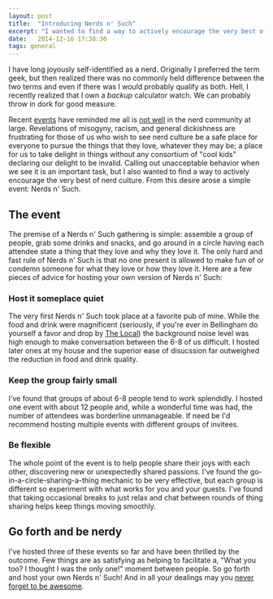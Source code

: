 ```yaml
---
layout: post
title:  "Introducing Nerds n' Such"
excerpt: "I wanted to find a way to actively encourage the very best of nerd culture. From this desire arose a simple event: Nerds n' Such."
date:   2014-12-16 17:38:30
tags: general
---
```


I have long joyously self-identified as a nerd. Originally I preferred the term
geek, but then realized there was no commonly held difference between the two
terms and even if there was I would probably qualify as both. Hell, I recently
realized that I own a *backup* calculator watch. We can probably throw in dork
for good measure.

Recent [events][gamergate] have reminded me all is [not well][softwareMisogyny]
in the nerd community at large. Revelations of misogyny, racism, and general
dickishness are frustrating for those of us who wish to see nerd culture be a
safe place for everyone to pursue the things that they love, whatever they may
be; a place for us to take delight in things without any consortium of "cool
kids" declaring our delight to be invalid. Calling out unacceptable behavior
when we see it is an important task, but I also wanted to find a way to actively
encourage the very best of nerd culture. From this desire arose a simple event:
Nerds n' Such.

## The event

The premise of a Nerds n' Such gathering is simple: assemble a group of people,
grab some drinks and snacks, and go around in a circle having each attendee
state a thing that they love and why they love it. The only hard and fast rule
of Nerds n' Such is that no one present is allowed to make fun of or condemn
someone for what they love or how they love it. Here are a few pieces of advice
for hosting your own version of Nerds n' Such:

### Host it someplace quiet

The very first Nerds n' Such took place at a favorite pub of mine. While the
food and drink were magnificent (seriously, if you're ever in Bellingham do
yourself a favor and drop by [The Local][local]) the background noise level was
high enough to make conversation between the 6-8 of us difficult. I hosted
later ones at my house and the superior ease of disucssion far outweighed the
reduction in food and drink quality.

### Keep the group fairly small

I've found that groups of about 6-8 people tend to work splendidly. I hosted one
event with about 12 people and, while a wonderful time was had, the number of
attendees was borderline unmanageable. If need be I'd recommend hosting multiple
events with different groups of invitees.

### Be flexible

The whole point of the event is to help people share their joys with each other,
discovering new or unexpectedly shared passions. I've found the
go-in-a-circle-sharing-a-thing mechanic to be very effective, but each group is
different so experiment with what works for you and your guests. I've found that
taking occasional breaks to just relax and chat between rounds of thing sharing
helps keep things moving smoothly.

## Go forth and be nerdy

I've hosted three of these events so far and have been thrilled by the outcome.
Few things are as satisfying as helping to facilitate a, "What you too?  I
thought I was the only one!" moment between people. So go forth and host your
own Nerds n' Such! And in all your dealings may you [never forget to be
awesome][dftba]. 


[gamergate]: http://gawker.com/what-is-gamergate-and-why-an-explainer-for-non-geeks-1642909080
[softwareMisogyny]: http://www.bloomberg.com/news/2014-11-13/code-of-silicon-valley-minority-you-can-t-be-angry-.html
[local]: https://www.facebook.com/TheLocalPublicHouseBellingham
[dftba]: https://www.youtube.com/watch?v=FyQi79aYfxU
